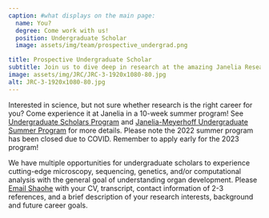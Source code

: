 ```yaml
---
caption: #what displays on the main page:
  name: You?
  degree: Come work with us!
  position: Undergraduate Scholar
  image: assets/img/team/prospective_undergrad.png

title: Prospective Undergraduate Scholar
subtitle: Join us to dive deep in research at the amazing Janelia Research Campus!
image: assets/img/JRC/JRC-3-1920x1080-80.jpg
alt: JRC-3-1920x1080-80.jpg
---
```


Interested in science, but not sure whether research is the right career for you? Come experience it at Janelia in a 10-week summer program! See <a href="https://www.janelia.org/you-janelia/students-postdocs/undergraduate-scholars-program" target="_blank">Undergraduate Scholars Program</a> and
<a href="https://www.janelia.org/you-janelia/students-and-postdocs/janelia-meyerhoff-undergraduate-summer-program" target="_blank">Janelia-Meyerhoff Undergraduate Summer Program</a> for more details. Please note the 2022 summer program has been closed due to COVID. Remember to apply early for the 2023 program!

We have multiple opportunities for undergraduate scholars to experience cutting-edge microscopy, sequencing, genetics, and/or computational analysis with the general goal of understanding organ development. Please <a href="mailto:shaohewanglab@gmail.com" target="_blank">Email Shaohe</a> with your CV, transcript, contact information of 2-3 references, and a brief description of your research interests, background and future career goals.
